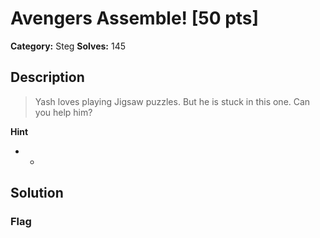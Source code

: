 # Avengers Assemble! [50 pts]

**Category:** Steg
**Solves:** 145

## Description
>Yash loves playing Jigsaw puzzles. But he is stuck in this one. Can you help him?

**Hint**
* -

## Solution

### Flag

